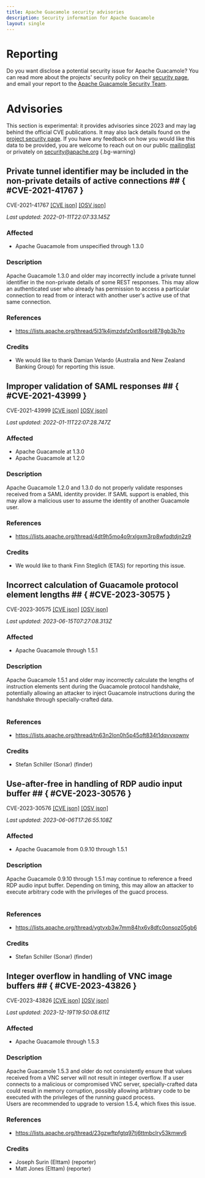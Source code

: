 ```yaml
---
title: Apache Guacamole security advisories
description: Security information for Apache Guacamole
layout: single
---
```


# Reporting

Do you want disclose a potential security issue for Apache Guacamole? You can read more about the projects' security policy on their [security page](https://guacamole.apache.org/security/), and email your report to the [Apache Guacamole Security Team](mailto:security@guacamole.apache.org).

# Advisories

This section is experimental: it provides advisories since 2023 and may lag behind the official CVE publications. It may also lack details found on the [project security page](https://guacamole.apache.org/security/). If you have any feedback on how you would like this data to be provided, you are welcome to reach out on our public [mailinglist](/mailinglist) or privately on [security@apache.org](mailto:security@apache.org)
{.bg-warning}

## Private tunnel identifier may be included in the non-private details of active connections ## { #CVE-2021-41767 }

CVE-2021-41767 [\[CVE json\]](./CVE-2021-41767.cve.json) [\[OSV json\]](./CVE-2021-41767.osv.json)



_Last updated: 2022-01-11T22:07:33.145Z_

### Affected

* Apache Guacamole from unspecified through 1.3.0


### Description

Apache Guacamole 1.3.0 and older may incorrectly include a private tunnel identifier in the non-private details of some REST responses. This may allow an authenticated user who already has permission to access a particular connection to read from or interact with another user's active use of that same connection.

### References
* https://lists.apache.org/thread/5l31k4jmzdsfz0xt8osrbl878gb3b7ro


### Credits
* We would like to thank Damian Velardo (Australia and New Zealand Banking Group) for reporting this issue.


## Improper validation of SAML responses ## { #CVE-2021-43999 }

CVE-2021-43999 [\[CVE json\]](./CVE-2021-43999.cve.json) [\[OSV json\]](./CVE-2021-43999.osv.json)



_Last updated: 2022-01-11T22:07:28.747Z_

### Affected

* Apache Guacamole at 1.3.0
* Apache Guacamole at 1.2.0


### Description

Apache Guacamole 1.2.0 and 1.3.0 do not properly validate responses received from a SAML identity provider. If SAML support is enabled, this may allow a malicious user to assume the identity of another Guacamole user.

### References
* https://lists.apache.org/thread/4dt9h5mo4o9rxlgxm3rp8wfqdtdjn2z9


### Credits
* We would like to thank Finn Steglich (ETAS) for reporting this issue.


## Incorrect calculation of Guacamole protocol element lengths ## { #CVE-2023-30575 }

CVE-2023-30575 [\[CVE json\]](./CVE-2023-30575.cve.json) [\[OSV json\]](./CVE-2023-30575.osv.json)



_Last updated: 2023-06-15T07:27:08.313Z_

### Affected

* Apache Guacamole through 1.5.1


### Description

Apache Guacamole 1.5.1 and older may incorrectly calculate the lengths of instruction elements sent during the Guacamole protocol handshake, potentially allowing an attacker to inject Guacamole instructions during the handshake through specially-crafted data.<br><br>

### References
* https://lists.apache.org/thread/tn63n2lon0h5p45oft834t1dqvvxownv


### Credits
* Stefan Schiller (Sonar) (finder)


## Use-after-free in handling of RDP audio input buffer ## { #CVE-2023-30576 }

CVE-2023-30576 [\[CVE json\]](./CVE-2023-30576.cve.json) [\[OSV json\]](./CVE-2023-30576.osv.json)



_Last updated: 2023-06-06T17:26:55.108Z_

### Affected

* Apache Guacamole from 0.9.10 through 1.5.1


### Description

Apache Guacamole 0.9.10 through 1.5.1 may continue to reference a freed RDP audio input buffer. Depending on timing, this may allow an attacker to execute arbitrary code with the privileges of the guacd process.<br><br>

### References
* https://lists.apache.org/thread/vgtvxb3w7mm84hx6v8dfc0onsoz05gb6


### Credits
* Stefan Schiller (Sonar) (finder)


## Integer overflow in handling of VNC image buffers ## { #CVE-2023-43826 }

CVE-2023-43826 [\[CVE json\]](./CVE-2023-43826.cve.json) [\[OSV json\]](./CVE-2023-43826.osv.json)



_Last updated: 2023-12-19T19:50:08.611Z_

### Affected

* Apache Guacamole through 1.5.3


### Description

<div>Apache Guacamole 1.5.3 and older do not consistently ensure that values received from a VNC server will not result in integer overflow. If a user connects to a malicious or compromised VNC server, specially-crafted data could result in memory corruption, possibly allowing arbitrary code to be executed with the privileges of the running guacd process.<br></div><div>Users are recommended to upgrade to version 1.5.4, which fixes this issue.</div>

### References
* https://lists.apache.org/thread/23gzwftpfgtq97tj6ttmbclry53kmwv6


### Credits
* Joseph Surin (Elttam) (reporter)
* Matt Jones (Elttam) (reporter)
